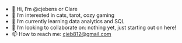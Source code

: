- 👋 Hi, I’m @cjebens or Clare
- 👀 I’m interested in cats, tarot, cozy gaming
- 🌱 I’m currently learning data analytics and SQL
- 💞️ I’m looking to collaborate on: nothing yet, just starting out on here!
- 📫 How to reach me: cjeb812@gmail.com

<!---
cjebens/cjebens is a ✨ special ✨ repository because its `README.md` (this file) appears on your GitHub profile.
You can click the Preview link to take a look at your changes.
--->

